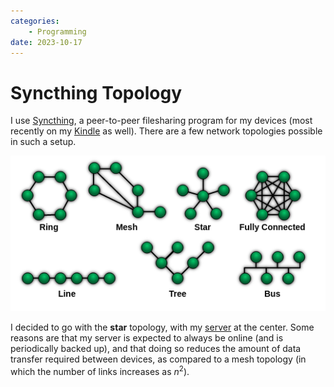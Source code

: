 ```yaml
---
categories:
    - Programming
date: 2023-10-17
---
```

# Syncthing Topology

I use [Syncthing], a peer-to-peer filesharing program for my devices (most recently on my [Kindle] as well). There are a few network topologies possible in such a setup.

![](../../static/images/2023-10-17/topology.png)

<!-- more -->

I decided to go with the **star** topology, with my [server] at the center. Some reasons are that my server is expected to always be online (and is periodically backed up), and that doing so reduces the amount of data transfer required between devices, as compared to a mesh topology (in which the number of links increases as $n^2$).

[Kindle]: 2023-10-17-kindle-sync.md
[Syncthing]: https://syncthing.net/
[server]: 2022-05-22-my-self-hosting-journey.md